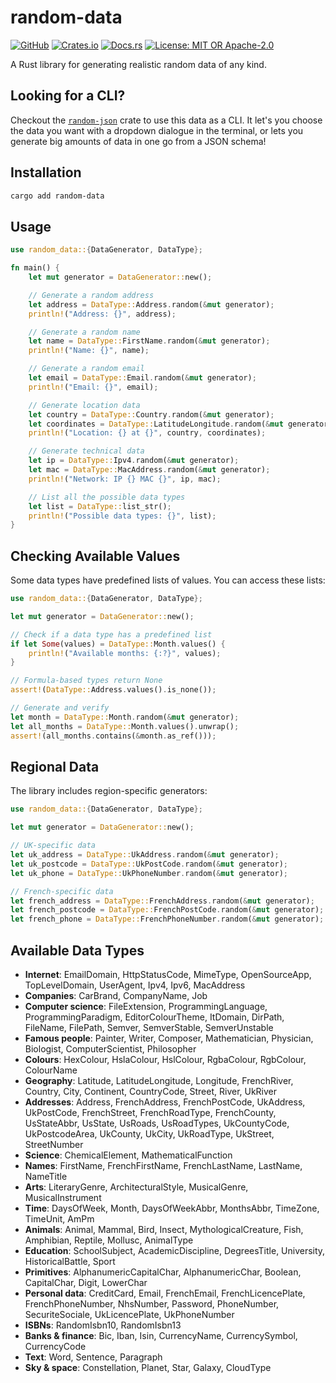 # random-data

[![GitHub](https://img.shields.io/badge/github-t--webber-blue.svg?logo=github)](https://github.com/t-webber/random-data)
[![Crates.io](https://img.shields.io/badge/crates.io-random--data-darkgreen.svg?logo=rust)](https://crates.io/crates/random-data)
[![Docs.rs](https://img.shields.io/badge/docs.rs-random--data-brown.svg?logo=rust)](https://docs.rs/random-data)
[![License: MIT OR Apache-2.0](https://img.shields.io/badge/license-MIT%20or%20Apache--2.0-red.svg)](LICENSE-MIT)

A Rust library for generating realistic random data of any kind.

## Looking for a CLI?

Checkout the [`random-json`](https://github.com/t-webber/random-json) crate to use this data as a CLI. It let's you choose the data you want with a dropdown dialogue in the terminal, or lets you generate big amounts of data in one go from a JSON schema!

## Installation

```bash
cargo add random-data
```

## Usage

```rust
use random_data::{DataGenerator, DataType};

fn main() {
    let mut generator = DataGenerator::new();

    // Generate a random address
    let address = DataType::Address.random(&mut generator);
    println!("Address: {}", address);

    // Generate a random name
    let name = DataType::FirstName.random(&mut generator);
    println!("Name: {}", name);

    // Generate a random email
    let email = DataType::Email.random(&mut generator);
    println!("Email: {}", email);

    // Generate location data
    let country = DataType::Country.random(&mut generator);
    let coordinates = DataType::LatitudeLongitude.random(&mut generator);
    println!("Location: {} at {}", country, coordinates);

    // Generate technical data
    let ip = DataType::Ipv4.random(&mut generator);
    let mac = DataType::MacAddress.random(&mut generator);
    println!("Network: IP {} MAC {}", ip, mac);

    // List all the possible data types
    let list = DataType::list_str();
    println!("Possible data types: {}", list);
}
```

## Checking Available Values

Some data types have predefined lists of values. You can access these lists:

```rust
use random_data::{DataGenerator, DataType};

let mut generator = DataGenerator::new();

// Check if a data type has a predefined list
if let Some(values) = DataType::Month.values() {
    println!("Available months: {:?}", values);
}

// Formula-based types return None
assert!(DataType::Address.values().is_none());

// Generate and verify
let month = DataType::Month.random(&mut generator);
let all_months = DataType::Month.values().unwrap();
assert!(all_months.contains(&month.as_ref()));
```

## Regional Data

The library includes region-specific generators:

```rust
use random_data::{DataGenerator, DataType};

let mut generator = DataGenerator::new();

// UK-specific data
let uk_address = DataType::UkAddress.random(&mut generator);
let uk_postcode = DataType::UkPostCode.random(&mut generator);
let uk_phone = DataType::UkPhoneNumber.random(&mut generator);

// French-specific data
let french_address = DataType::FrenchAddress.random(&mut generator);
let french_postcode = DataType::FrenchPostCode.random(&mut generator);
let french_phone = DataType::FrenchPhoneNumber.random(&mut generator);
```

## Available Data Types

- **Internet**: EmailDomain, HttpStatusCode, MimeType, OpenSourceApp, TopLevelDomain, UserAgent, Ipv4, Ipv6, MacAddress
- **Companies**: CarBrand, CompanyName, Job
- **Computer science**: FileExtension, ProgrammingLanguage, ProgrammingParadigm, EditorColourTheme, ItDomain, DirPath, FileName, FilePath, Semver, SemverStable, SemverUnstable
- **Famous people**: Painter, Writer, Composer, Mathematician, Physician, Biologist, ComputerScientist, Philosopher
- **Colours**: HexColour, HslaColour, HslColour, RgbaColour, RgbColour, ColourName
- **Geography**: Latitude, LatitudeLongitude, Longitude, FrenchRiver, Country, City, Continent, CountryCode, Street, River, UkRiver
- **Addresses**: Address, FrenchAddress, FrenchPostCode, UkAddress, UkPostCode, FrenchStreet, FrenchRoadType, FrenchCounty, UsStateAbbr, UsState, UsRoads, UsRoadTypes, UkCountyCode, UkPostcodeArea, UkCounty, UkCity, UkRoadType, UkStreet, StreetNumber
- **Science**: ChemicalElement, MathematicalFunction
- **Names**: FirstName, FrenchFirstName, FrenchLastName, LastName, NameTitle
- **Arts**: LiteraryGenre, ArchitecturalStyle, MusicalGenre, MusicalInstrument
- **Time**: DaysOfWeek, Month, DaysOfWeekAbbr, MonthsAbbr, TimeZone, TimeUnit, AmPm
- **Animals**: Animal, Mammal, Bird, Insect, MythologicalCreature, Fish, Amphibian, Reptile, Mollusc, AnimalType
- **Education**: SchoolSubject, AcademicDiscipline, DegreesTitle, University, HistoricalBattle, Sport
- **Primitives**: AlphanumericCapitalChar, AlphanumericChar, Boolean, CapitalChar, Digit, LowerChar
- **Personal data**: CreditCard, Email, FrenchEmail, FrenchLicencePlate, FrenchPhoneNumber, NhsNumber, Password, PhoneNumber, SecuriteSociale, UkLicencePlate, UkPhoneNumber
- **ISBNs**: RandomIsbn10, RandomIsbn13
- **Banks & finance**: Bic, Iban, Isin, CurrencyName, CurrencySymbol, CurrencyCode
- **Text**: Word, Sentence, Paragraph
- **Sky & space**: Constellation, Planet, Star, Galaxy, CloudType

